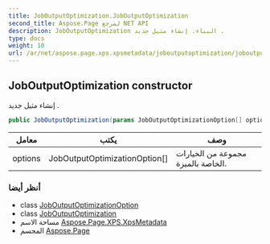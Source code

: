 ```yaml
---
title: JobOutputOptimization.JobOutputOptimization
second_title: Aspose.Page لمرجع NET API
description: JobOutputOptimization البناء. إنشاء مثيل جديد .
type: docs
weight: 10
url: /ar/net/aspose.page.xps.xpsmetadata/joboutputoptimization/joboutputoptimization/
---
```

## JobOutputOptimization constructor

إنشاء مثيل جديد .

```csharp
public JobOutputOptimization(params JobOutputOptimizationOption[] options)
```

| معامل | يكتب | وصف |
| --- | --- | --- |
| options | JobOutputOptimizationOption[] | مجموعة من الخيارات الخاصة بالميزة. |

### أنظر أيضا

* class [JobOutputOptimizationOption](../../joboutputoptimization.joboutputoptimizationoption/)
* class [JobOutputOptimization](../)
* مساحة الاسم [Aspose.Page.XPS.XpsMetadata](../../joboutputoptimization/)
* المجسم [Aspose.Page](../../../)


